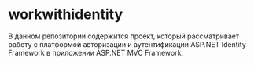 # workwithidentity
В данном репозитории содержится проект, который рассматривает работу с платформой авторизации и аутентификации ASP.NET Identity Framework в приложении ASP.NET MVC Framework.
